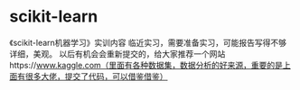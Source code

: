# scikit-learn
《scikit-learn机器学习》实训内容
临近实习，需要准备实习，可能报告写得不够详细，美观。
以后有机会会重新提交的，给大家推荐一个网站https://www.kaggle.com（里面有各种数据集，数据分析的好来源，重要的是上面有很多大佬，提交了代码，可以借鉴借鉴）
